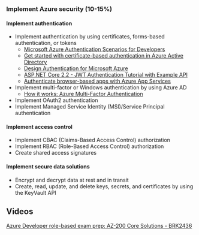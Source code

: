 ### Implement Azure security (10-15%)

#### Implement authentication

- Implement authentication by using certificates, forms-based authentication, or tokens  
  - [Microsoft Azure Authentication Scenarios for Developers](https://app.pluralsight.com/library/courses/microsoft-azure-authentication-scenarios-developers/table-of-contents)
  - [Get started with certificate-based authentication in Azure Active Directory](https://docs.microsoft.com/en-us/azure/active-directory/authentication/active-directory-certificate-based-authentication-get-started)
  - [Design Authentication for Microsoft Azure](https://app.pluralsight.com/library/courses/microsoft-azure-authentication-design/table-of-contents)
  - [ASP.NET Core 2.2 - JWT Authentication Tutorial with Example API](http://jasonwatmore.com/post/2018/08/14/aspnet-core-21-jwt-authentication-tutorial-with-example-api)
  - [Authenticate browser-based apps with Azure App Services](https://docs.microsoft.com/en-us/learn/modules/authenticate-browser-based-apps-with-azure-app-services/)
- Implement multi-factor or Windows authentication by using Azure AD
  - [How it works: Azure Multi-Factor Authentication](https://docs.microsoft.com/en-us/azure/active-directory/authentication/concept-mfa-howitworks)
- Implement OAuth2 authentication
- Implement Managed Service Identity (MSI)/Service Principal authentication

#### Implement access control

- Implement CBAC (Claims-Based Access Control) authorization
- Implement RBAC (Role-Based Access Control) authorization
- Create shared access signatures

#### Implement secure data solutions

- Encrypt and decrypt data at rest and in transit
- Create, read, update, and delete keys, secrets, and certificates by using the KeyVault API

## Videos

[Azure Developer role-based exam prep: AZ-200 Core Solutions - BRK2436](https://www.youtube.com/watch?v=nWpNe5bbzz8)
